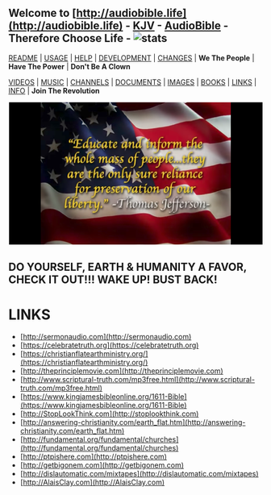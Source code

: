 ## Welcome to [http://audiobible.life](http://audiobible.life) - [KJV](https://github.com/AudioBible/KJV) - [AudioBible](https://github.com/AudioBible/AudioBible) - Therefore Choose Life - ![stats](https://c.statcounter.com/11394983/0/5e1ffdb7/0/)

[README](README.md) | [USAGE](USAGE.md) | [HELP](HELP.md) | [DEVELOPMENT](DEVELOPMENT.md) | [CHANGES](CHANGES.md) | **We The People** | **Have The Power** | **Don't Be A Clown**

[VIDEOS](VIDEOS.md) | [MUSIC](MUSIC.md) | [CHANNELS](MUSIC.md) | [DOCUMENTS](DOCUMENTS.md) | [IMAGES](IMAGES.md) | [BOOKS](BOOKS.md) | [LINKS](LINKS.md) | [INFO](INFO.md) | **Join The Revolution**

[![thomas-jefferson-educate-and-inform-the-masses-quote](images/thomas-jefferson-educate-and-inform-the-masses-quote.png)](https://www.youtube.com/watch?v=72Lrz0khXP0)

## DO YOURSELF, EARTH & HUMANITY A FAVOR, CHECK IT OUT!!! WAKE UP! BUST BACK!

LINKS
=====

- [http://sermonaudio.com](http://sermonaudio.com)
- [https://celebratetruth.org](https://celebratetruth.org)
- [https://christianflatearthministry.org/](https://christianflatearthministry.org/)
- [http://theprinciplemovie.com](http://theprinciplemovie.com)
- [http://www.scriptural-truth.com/mp3free.html](http://www.scriptural-truth.com/mp3free.html)
- [https://www.kingjamesbibleonline.org/1611-Bible](https://www.kingjamesbibleonline.org/1611-Bible)
- [http://StopLookThink.com](http://stoplookthink.com)
- [http://answering-christianity.com/earth_flat.htm](http://answering-christianity.com/earth_flat.htm)
- [http://fundamental.org/fundamental/churches](http://fundamental.org/fundamental/churches)
- [http://ptpishere.com](http://ptpishere.com)
- [http://getbigonem.com](http://getbigonem.com)
- [http://dislautomatic.com/mixtapes](http://dislautomatic.com/mixtapes)
- [http://AlaisClay.com](http://AlaisClay.com)
